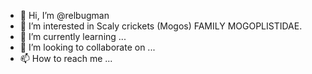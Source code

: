 - 👋 Hi, I’m @relbugman
- 👀 I’m interested in Scaly crickets (Mogos) FAMILY MOGOPLISTIDAE.
- 🌱 I’m currently learning ...
- 💞️ I’m looking to collaborate on ...
- 📫 How to reach me ...

<!---
relbugman/relbugman is a ✨ special ✨ repository because its `README.md` (this file) appears on your GitHub profile.
You can click the Preview link to take a look at your changes.
--->
